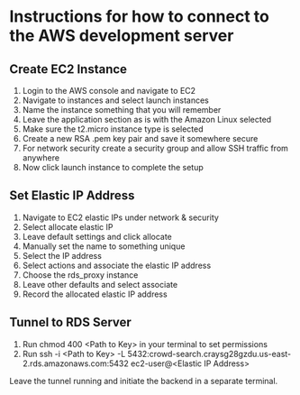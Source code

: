 # Instructions for how to connect to the AWS development server

## Create EC2 Instance
1. Login to the AWS console and navigate to EC2
2. Navigate to instances and select launch instances
3. Name the instance something that you will remember
4. Leave the application section as is with the Amazon Linux selected
5. Make sure the t2.micro instance type is selected
6. Create a new RSA .pem key pair and save it somewhere secure
7. For network security create a security group and allow SSH traffic from anywhere
8. Now click launch instance to complete the setup

## Set Elastic IP Address
1. Navigate to EC2 elastic IPs under network & security
2. Select allocate elastic IP
3. Leave default settings and click allocate
4. Manually set the name to something unique
5. Select the IP address
6. Select actions and associate the elastic IP address
7. Choose the rds_proxy instance
8. Leave other defaults and select associate
9. Record the allocated elastic IP address

## Tunnel to RDS Server
1. Run chmod 400 \<Path to Key> in your terminal to set permissions
2. Run ssh -i \<Path to Key> -L 5432:crowd-search.craysg28gzdu.us-east-2.rds.amazonaws.com:5432 ec2-user@\<Elastic IP Address>

Leave the tunnel running and initiate the backend in a separate terminal.
